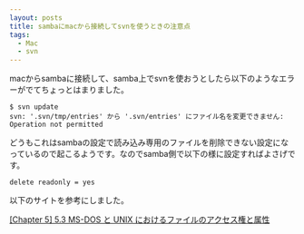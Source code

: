 ```yaml
---
layout: posts
title: sambaにmacから接続してsvnを使うときの注意点
tags: 
  - Mac
  - svn
---
```


macからsambaに接続して、samba上でsvnを使おうとしたら以下のようなエラーがでてちょっとはまりました。

    $ svn update
    svn: '.svn/tmp/entries' から '.svn/entries' にファイル名を変更できません: Operation not permitted

どうもこれはsambaの設定で読み込み専用のファイルを削除できない設定になっているので起こるようです。なのでsamba側で以下の様に設定すればよさげです。

    delete readonly = yes

以下のサイトを参考にしました。

[\[Chapter 5\] 5.3 MS-DOS と UNIX におけるファイルのアクセス権と属性](http://ppona.com/gpl/iodata/usl-5p/USLSRC100/daemon/samba/040924/samba-2.2.11-ja-1.0/docs/ja/htmldocs/using_samba/ch05_03.html)
